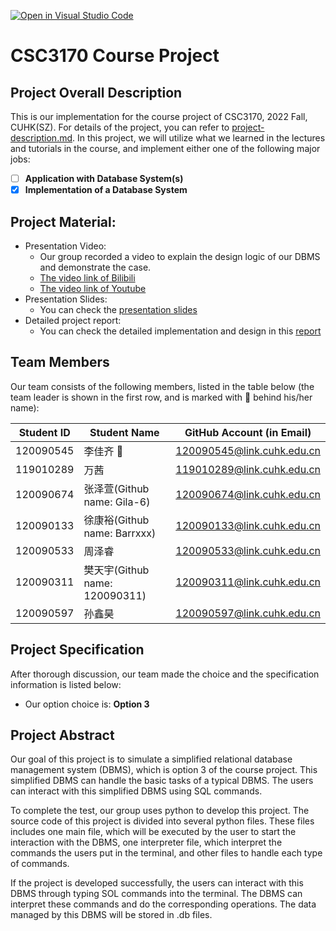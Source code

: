 [![Open in Visual Studio Code](https://classroom.github.com/assets/open-in-vscode-c66648af7eb3fe8bc4f294546bfd86ef473780cde1dea487d3c4ff354943c9ae.svg)](https://classroom.github.com/online_ide?assignment_repo_id=9434298&assignment_repo_type=AssignmentRepo)
# CSC3170 Course Project

## Project Overall Description

This is our implementation for the course project of CSC3170, 2022 Fall, CUHK(SZ). For details of the project, you can refer to [project-description.md](project-description.md). In this project, we will utilize what we learned in the lectures and tutorials in the course, and implement either one of the following major jobs:

<!-- Please fill in "x" to replace the blank space between "[]" to tick the todo item; it's ticked on the first one by default. -->

- [ ] **Application with Database System(s)**
- [x] **Implementation of a Database System**

## Project Material:
- Presentation Video:
  - Our group recorded a video to explain the design logic of our DBMS and demonstrate the case.
  - [The video link of Bilibili](https://www.bilibili.com/video/BV1u3411X7bv/?vd_source=51a38500fd91532549e8cb917491cc06)
  - [The video link of Youtube](https://www.youtube.com/watch?v=qNXOF0NTCUs) 
- Presentation Slides:
  - You can check the [presentation slides](https://github.com/CSC3170-2022Fall/project-team10/blob/main/Project's%20Presentation%20Slide.pdf)
- Detailed project report:
  - You can check the detailed implementation and design in this [report](CSC3170_Project_Report.pdf)
  


## Team Members

Our team consists of the following members, listed in the table below (the team leader is shown in the first row, and is marked with 🚩 behind his/her name):

<!-- change the info below to be the real case -->

| Student ID | Student Name | GitHub Account (in Email) |
| ---------- | ------------ | ------------------------- |
| 120090545  | 李佳齐 🚩     | 120090545@link.cuhk.edu.cn |
| 119010289  | 万茜         | 119010289@link.cuhk.edu.cn |
| 120090674  | 张泽萱(Github name: Gila-6)        | 120090674@link.cuhk.edu.cn |
| 120090133  | 徐康裕(Github name: Barrxxx)        | 120090133@link.cuhk.edu.cn |
| 120090533  | 周泽睿        | 120090533@link.cuhk.edu.cn |
| 120090311  | 樊天宇(Github name: 120090311)        | 120090311@link.cuhk.edu.cn |
| 120090597  | 孙鑫昊        | 120090597@link.cuhk.edu.cn |

## Project Specification

<!-- You should remove the terms/sentence that is not necessary considering your option/branch/difficulty choice -->

After thorough discussion, our team made the choice and the specification information is listed below:

- Our option choice is: **Option 3**


## Project Abstract
Our goal of this project is to simulate a simplified relational database management system (DBMS), which is option 3 of the course project. This simplified DBMS can handle the basic tasks of a typical DBMS. The users can interact with this simplified DBMS using SQL commands.

To complete the test, our group uses python to develop this project. The source code of this project is divided into several python files. These files includes one main file, which will be executed by the user to start the interaction with the DBMS, one interpreter file, which interpret the commands the users put in the terminal, and other files to handle each type of commands.

If the project is developed successfully, the users can interact with this DBMS through typing SOL commands into the terminal. The DBMS can interpret these commands and do the corresponding operations. The data managed by this DBMS will be stored in .db files.


<!-- TODO -->
